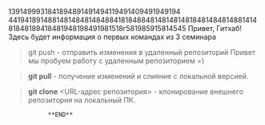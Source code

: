 1391499931841894891491494119491409491949194
4419418914881481484814848841818488481481481481848148481488141481848189418481948198491981518г581985915814545
Привет, Гитхаб! Здесь будет информация о первых командах из 3 семинара
> git push - отправить изменения в удаленный репозиторий 
Привет мы пробуем работу с удаленным репозиторием =)

> **git pull** - получение изменений и слияние с локальной версией.

> **git clone** <URL-адрес репозитория> - клонирование внешнего репозитория на локальный ПК.

               **END**